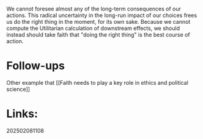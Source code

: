 We cannot foresee almost any of the long-term consequences of our actions. This radical uncertainty in the long-run impact of our choices frees us do the right thing in the moment, for its own sake.  Because we cannot compute the Utilitarian calculation of downstream effects, we should instead should take faith that "doing the right thing" is the best course of action. 



# Follow-ups
Other example that [[Faith needs to play a key role in ethics and political science]]
# Links: 



202502081108
